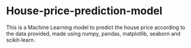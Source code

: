 # House-price-prediction-model
This is a Machine Learning model to predict the house price according to the data provided, made using numpy, pandas, matplotlib, seaborn and scikit-learn.
